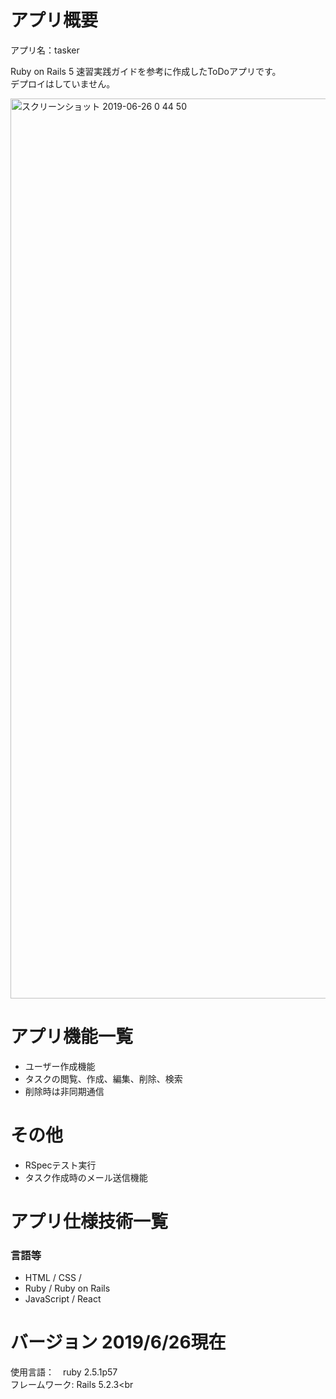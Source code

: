 # アプリ概要
アプリ名：tasker

Ruby on Rails 5 速習実践ガイドを参考に作成したToDoアプリです。<br>
デプロイはしていません。<br>

<img width="1440" alt="スクリーンショット 2019-06-26 0 44 50" src="https://user-images.githubusercontent.com/35527421/60112931-ae3dd380-97ab-11e9-83e1-757d70de6099.png">



# アプリ機能一覧
- ユーザー作成機能
- タスクの閲覧、作成、編集、削除、検索
- 削除時は非同期通信

# その他
- RSpecテスト実行
- タスク作成時のメール送信機能
　
# アプリ仕様技術一覧
### 言語等
- HTML / CSS /
- Ruby / Ruby on Rails
- JavaScript / React

# バージョン 2019/6/26現在
使用言語：　ruby 2.5.1p57<br>
フレームワーク: Rails 5.2.3<br
